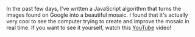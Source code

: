In the past few days, I've written a JavaScript algorithm that turns the images found on Google into a beautiful mosaic. I found that it's actually very cool to see the computer trying to create and improve the mosaic in real time. If you want to see it yourself, watch this [YouTube](https://www.youtube.com/watch?v=bjokBOEq0V4 "YouTube video") video!
